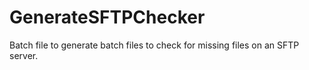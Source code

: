 # GenerateSFTPChecker
Batch file to generate batch files to check for missing files on an SFTP server.
